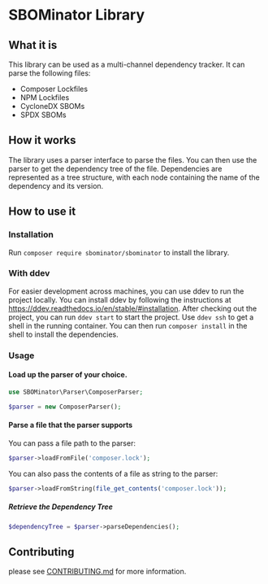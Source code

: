 # SBOMinator Library

## What it is

This library can be used as a multi-channel dependency tracker.
It can parse the following files:

- Composer Lockfiles
- NPM Lockfiles
- CycloneDX SBOMs
- SPDX SBOMs

## How it works

The library uses a parser interface to parse the files.
You can then use the parser to get the dependency tree of the file.
Dependencies are represented as a tree structure, with each node containing the name of the dependency and its version.

## How to use it

### Installation

Run `composer require sbominator/sbominator` to install the library.

### With ddev

For easier development across machines, you can use ddev to run the project locally. You can install ddev by following the instructions at https://ddev.readthedocs.io/en/stable/#installation.
After checking out the project, you can run `ddev start` to start the project. Use `ddev ssh` to get a shell in the running container. You can then run `composer install` in the shell to install the dependencies.

### Usage

#### Load up the parser of your choice.

```php
use SBOMinator\Parser\ComposerParser;

$parser = new ComposerParser();
```

#### Parse a file that the parser supports

You can pass a file path to the parser:

```php
$parser->loadFromFile('composer.lock');
```

You can also pass the contents of a file as string to the parser:

```php
$parser->loadFromString(file_get_contents('composer.lock'));
```

##### Retrieve the Dependency Tree

```php
$dependencyTree = $parser->parseDependencies();
```

## Contributing

please see [CONTRIBUTING.md](CONTRIBUTING.md) for more information.
